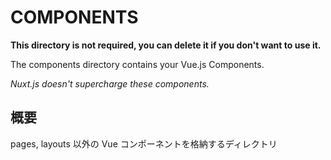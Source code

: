 # COMPONENTS

**This directory is not required, you can delete it if you don't want to use it.**

The components directory contains your Vue.js Components.

_Nuxt.js doesn't supercharge these components._

## 概要

pages, layouts 以外の Vue コンポーネントを格納するディレクトリ

